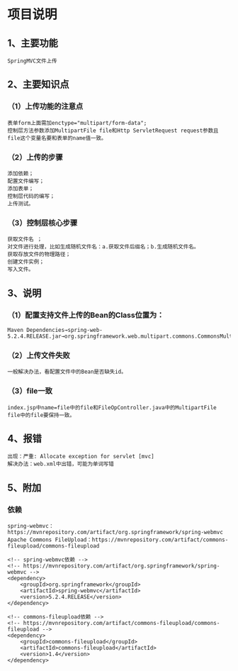 # 项目说明
## 1、主要功能
	SpringMVC文件上传
## 2、主要知识点
### （1）上传功能的注意点
	表单form上面需加enctype="multipart/form-data";
	控制层方法参数添加MultipartFile file和Http ServletRequest request参数且file这个变量名要和表单的name值一致。
### （2）上传的步骤
	添加依赖；
	配置文件编写；
	添加表单；
	控制层代码的编写；
	上传测试。
### （3）控制层核心步骤
	获取文件名 ；
	对文件进行处理，比如生成随机文件名：a.获取文件后缀名；b.生成随机文件名。
	获取存放文件的物理路径；
	创建文件实例；
	写入文件。
## 3、说明
### （1）配置支持文件上传的Bean的Class位置为：
	Maven Dependencies→spring-web-5.2.4.RELEASE.jar→org.springframework.web.multipart.commons.CommonsMultipartResolver.class
### （2）上传文件失败
	一般解决办法，看配置文件中的Bean是否缺失id。
### （3）file一致
	index.jsp中name=file中的file和FileOpController.java中的MultipartFile file中的file要保持一致。
## 4、报错
	出现：严重: Allocate exception for servlet [mvc]
	解决办法：web.xml中出错，可能为单词写错
## 5、附加
### 依赖
	spring-webmvc：https://mvnrepository.com/artifact/org.springframework/spring-webmvc
	Apache Commons FileUpload：https://mvnrepository.com/artifact/commons-fileupload/commons-fileupload

```
<!-- spring-webmvc依赖 -->
<!-- https://mvnrepository.com/artifact/org.springframework/spring-webmvc -->
<dependency>
	<groupId>org.springframework</groupId>
	<artifactId>spring-webmvc</artifactId>
	<version>5.2.4.RELEASE</version>
</dependency>
```
```
<!-- commons-fileupload依赖 -->
<!-- https://mvnrepository.com/artifact/commons-fileupload/commons-fileupload -->
<dependency>
	<groupId>commons-fileupload</groupId>
	<artifactId>commons-fileupload</artifactId>
	<version>1.4</version>
</dependency>
```

